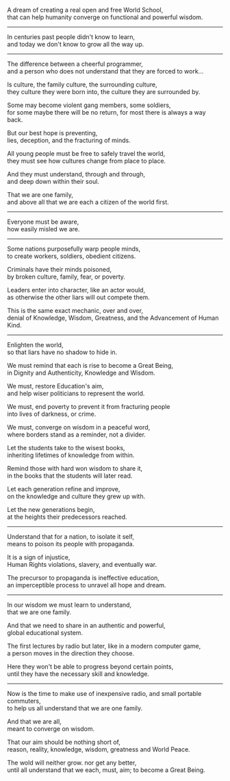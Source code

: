 A dream of creating a real open and free World School,\
that can help humanity converge on functional and powerful wisdom.

---

In centuries past people didn't know to learn,\
and today we don't know to grow all the way up.

---

The difference between a cheerful programmer,\
and a person who does not understand that they are forced to work...

Is culture, the family culture, the surrounding culture,\
they culture they were born into, the culture they are surrounded by.

Some may become violent gang members, some soldiers,\
for some maybe there will be no return, for most there is always a way back.

But our best hope is preventing,\
lies, deception, and the fracturing of minds.

All young people must be free to safely travel the world,\
they must see how cultures change from place to place.

And they must understand, through and through,\
and deep down within their soul.

That we are one family,\
and above all that we are each a citizen of the world first.

---

Everyone must be aware,\
how easily misled we are.

---

Some nations purposefully warp people minds,\
to create workers, soldiers, obedient citizens.

Criminals have their minds poisoned,\
by broken culture, family, fear, or poverty.

Leaders enter into character, like an actor would,\
as otherwise the other liars will out compete them.

This is the same exact mechanic, over and over,\
denial of Knowledge, Wisdom, Greatness, and the Advancement of Human Kind.

---

Enlighten the world,\
so that liars have no shadow to hide in.

We must remind that each is rise to become a Great Being,\
in Dignity and Authenticity, Knowledge and Wisdom.

We must, restore Education's aim,\
and help wiser politicians to represent the world.

We must, end poverty to prevent it from fracturing people\
into lives of darkness, or crime.

We must, converge on wisdom in a peaceful word,\
where borders stand as a reminder, not a divider.

Let the students take to the wisest books,\
inheriting lifetimes of knowledge from within.

Remind those with hard won wisdom to share it,\
in the books that the students will later read.

Let each generation refine and improve,\
on the knowledge and culture they grew up with.

Let the new generations begin,\
at the heights their predecessors reached.

---

Understand that for a nation, to isolate it self,\
means to poison its people with propaganda.

It is a sign of injustice,\
Human Rights violations, slavery, and eventually war.

The precursor to propaganda is ineffective education,\
an imperceptible process to unravel all hope and dream.

---

In our wisdom we must learn to understand,\
that we are one family.

And that we need to share in an authentic and powerful,\
global educational system.

The first lectures by radio but later, like in a modern computer game,\
a person moves in the direction they choose.

Here they won't be able to progress beyond certain points,\
until they have the necessary skill and knowledge.

---

Now is the time to make use of inexpensive radio, and small portable commuters,\
to help us all understand that we are one family.

And that we are all,\
meant to converge on wisdom.

That our aim should be nothing short of,\
reason, reality, knowledge, wisdom, greatness and World Peace.

The wold will neither grow. nor get any better,\
until all understand that we each, must, aim; to become a Great Being.
